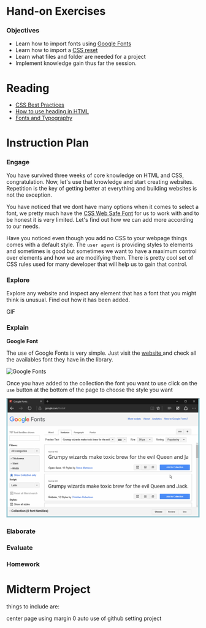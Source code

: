 # Hand-on Exercises

### Objectives
* Learn how to import fonts using [Google Fonts](https://www.google.com/fonts)
* Learn how to import a [CSS reset](http://meyerweb.com/eric/tools/css/reset/)
* Learn what files and folder are needed for a project
* Implement knowledge gain thus far the session.

# Reading

* [CSS Best Practices](http://code.tutsplus.com/tutorials/30-css-best-practices-for-beginners--net-6741)
* [How to use heading in HTML](http://cssglobe.com/how-to-use-headings-in-html/)
* [Fonts and Typography](http://www.iraqtimeline.com/maxdesign/basicdesign/principles/prinfont.html)

# Instruction Plan

### Engage

You have survived three weeks of core knowledge on HTML and CSS, congratulation. Now, let's use that knowledge and start creating websites. Repetition is the key of getting better at everything and building websites is not the exception.

You have noticed that we dont have many options when it comes to select a font, we pretty much have the [CSS Web Safe Font](http://www.w3schools.com/cssref/css_websafe_fonts.asp) for us to work with and to be honest it is very limited. Let's find out how we can add more according to our needs.

Have you noticed even though you add no CSS to your webpage things comes with a default style. The `user agent` is providing styles to elements and sometimes is good but sometimes we want to have a maximum control over elements and how we are modifying them. There is pretty cool set of CSS rules used for many developer that will help us to gain that control.


### Explore

Explore any website and inspect any element that has a font that you might think is unusual. Find out how it has been added.

GIF

### Explain

**Google Font**

The use of Google Fonts is very simple. Just visit the [website ](https://www.google.com/fonts) and check all the availables font they have in the library.

![Google Fonts](../images/google-font.jpg)

Once you have added to the collection the font you want to use click on the `use` button at the bottom of the page to choose the style you want

![Add to Collection](../images/google-font.gif)


### Elaborate

### Evaluate

### Homework


# Midterm Project

things to include are:

center page using margin 0 auto
use of github
setting project 

